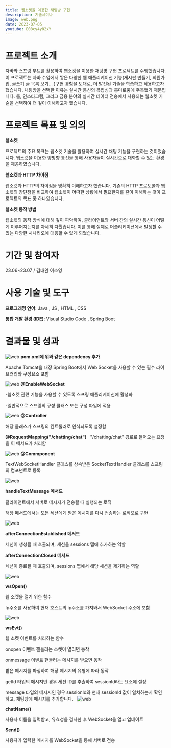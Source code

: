 ```yaml
---
title: 웹소켓을 이용한 채팅방 구현
description: 기술세미나 
image: web.png
date: 2023-07-05
youtube: E08cy4y82xY
---
```


# 프로젝트 소개

자바와 스프링 부트를 활용하여 웹소켓을 이용한 채팅방 구현 프로젝트를 수행했습니다. 
이 프로젝트는 자바 수업에서 쌓은 다양한 웹 애플리케이션 기능(게시판 만들기, 회원가입, 글쓰기 글 목록 보기... )구현 경험을 토대로,
더 발전된 기술을 학습하고 적용하고자 했습니다. 
채팅방을 선택한 이유는 실시간 통신의 복잡성과 흥미로움에 주목했기 때문입니다. 롤, 인스타그램, 그리고 금융 분야의 실시간 데이터 전송에서 사용되는 웹소켓 기술을 선택하여 더 깊이 이해하고자 했습니다.

# 프로젝트 목표 및 의의

**웹소켓**

프로젝트의 주요 목표는 웹소켓 기술을 활용하여 실시간 채팅 기능을 구현하는 것이었습니다. 
웹소켓을 이용한 양방향 통신을 통해 사용자들이 실시간으로 대화할 수 있는 환경을 제공하였습니다.

**웹소켓과 HTTP 차이점**

웹소켓과 HTTP의 차이점을 명확히 이해하고자 했습니다. 기존의 HTTP 프로토콜과 웹소켓의 장단점을 비교하여 웹소켓이 어떠한 상황에서 필요한지를 깊이 이해하는 것이 프로젝트의 목표 중 하나였습니다.

**웹소켓 동작 방법**

웹소켓의 동작 방식에 대해 깊이 파악하여, 클라이언트와 서버 간의 실시간 통신이 어떻게 이루어지는지를 자세히 다뤘습니다. 이를 통해 실제로 어플리케이션에서 발생할 수 있는 다양한 시나리오에 대응할 수 있게 되었습니다.

# 기간 및 참여자
23.06~23.07 / 김태완 이소영

# 사용 기술 및 도구

**프로그래밍 언어**: Java , JS , HTML , CSS

**통합 개발 환경 (IDE)**: Visual Studio Code , Spring Boot

# 결과물 및 성과

![web](/assets/images/projects/web1.png)
**pom.xml에 위와 같은 dependency 추가**

Apache Tomcat을 내장
Spring Boot에서 Web Socket을 사용할 수 있는 필수 라이브러리와 구성요소 포함

![web](/assets/images/projects/web2.png)
**@EnableWebSocket**

-웹소켓 관련 기능을 사용할 수 있도록 스프링 애플리케이션에 활성화

-일반적으로 스프링의 구성 클래스 또는 구성 파일에 적용

![web](/assets/images/projects/web3.png)
**@Controller**

해당 클래스가 스프링의 컨트롤러로 인식되도록 설정함

**@RequestMapping("/chatting/chat")**
 
"/chatting/chat" 경로로 들어오는 요청을 이 메서드가 처리함

![web](/assets/images/projects/web4.png)
**@Commponent**

TextWebSocketHandler 클래스를 상속받은 SocketTextHandler 클래스를 스프링의 컴포넌트로 등록

![web](/assets/images/projects/web5.png)

**handleTextMessage 메서드**

클라이언트에서 서버로 메시지가 전송될 때 실행되는 로직

해당 메서드에서는 모든 세션에게 받은 메시지를 다시 전송하는 로직으로 구현


![web](/assets/images/projects/web6.png)

**afterConnectionEstablished 메서드**

세션이 생성될 때 호출되며, 세션을 sessions 맵에 추가하는 역할

**afterConnectionClosed 메서드**

세션이 종료될 때 호출되며, sessions 맵에서 해당 세션을 제거하는 역할

![web](/assets/images/projects/web7.png)

**wsOpen()**

웹 소켓을 열기 위한 함수

Ip주소를 사용하여 현재 호스트의 ip주소를 가져와서 WebSocket 주소에 포함


![web](/assets/images/projects/web8.png)

**wsEvt()**

웹 소켓 이벤트를 처리하는 함수

onopen 이벤트 핸들러는 소켓이 열리면 동작

onmessage 이벤트 핸들러는 메시지를 받으면 동작 

받은 메시지를 파싱하여 해당 메시지의 유형에 따라 동작
 
getId 타입의 메시지인 경우 세션 ID를 추출하여 sessionId라는 요소에 설정

message 타입의 메시지인 경우 sessionId와 현재 sessionId 값이 일치하는지 확인하고, 채팅창에 메시지를 추가합니다.
 
![web](/assets/images/projects/web9.png)

**chatName()**

사용자 이름을 입력받고, 유효성을 검사한 후 WebSocket을 열고 업데이트

**Send()**

사용자가 입력한 메시지를 WebSocket을 통해 서버로 전송






 


